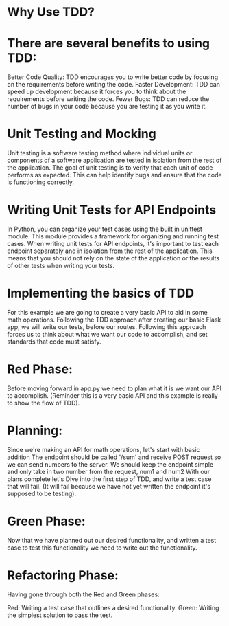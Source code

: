# Why Use TDD?
# There are several benefits to using TDD:

Better Code Quality: TDD encourages you to write better code by focusing on the requirements before writing the code.
Faster Development: TDD can speed up development because it forces you to think about the requirements before writing the code.
Fewer Bugs: TDD can reduce the number of bugs in your code because you are testing it as you write it.
# Unit Testing and Mocking
Unit testing is a software testing method where individual units or components of a software application are tested in isolation from the rest of the application. The goal of unit testing is to verify that each unit of code performs as expected. This can help identify bugs and ensure that the code is functioning correctly.

# Writing Unit Tests for API Endpoints
In Python, you can organize your test cases using the built in unittest module. This module provides a framework for organizing and running test cases. When writing unit tests for API endpoints, it's important to test each endpoint separately and in isolation from the rest of the application. This means that you should not rely on the state of the application or the results of other tests when writing your tests.

# Implementing the basics of TDD
For this example we are going to create a very basic API to aid in some math operations. Following the TDD approach after creating our basic Flask app, we will write our tests, before our routes. Following this approach forces us to think about what we want our code to accomplish, and set standards that code must satisfy.

# Red Phase:
Before moving forward in app.py we need to plan what it is we want our API to accomplish. (Reminder this is a very basic API and this example is really to show the flow of TDD).

# Planning:

Since we're making an API for math operations, let's start with basic addition
The endpoint should be called '/sum' and receive POST request so we can send numbers to the server.
We should keep the endpoint simple and only take in two number from the request, num1 and num2
With our plans complete let's Dive into the first step of TDD, and write a test case that will fail. (It will fail because we have not yet written the endpoint it's supposed to be testing).

# Green Phase:
Now that we have planned out our desired functionality, and written a test case to test this functionality we need to write out the functionality.

# Refactoring Phase: 
Having gone through both the Red and Green phases:

Red: Writing a test case that outlines a desired functionality.
Green: Writing the simplest solution to pass the test.